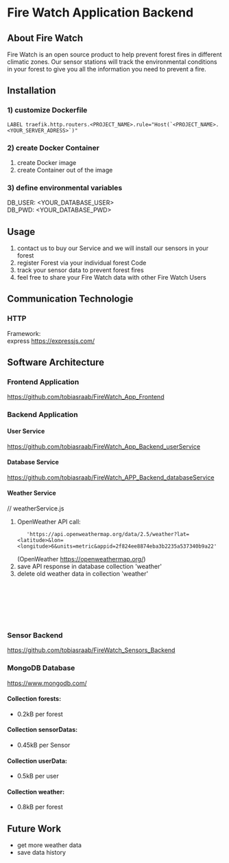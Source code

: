 # Fire Watch Application Backend

## About Fire Watch

Fire Watch is an open source product to help prevent forest fires in different climatic zones.
Our sensor stations will track the environmental conditions in your forest to give you all the information you need to prevent a fire.


## Installation

### 1) customize Dockerfile
```
LABEL traefik.http.routers.<PROJECT_NAME>.rule="Host(`<PROJECT_NAME>.<YOUR_SERVER_ADRESS>`)"
```
### 2) create Docker Container
1. create Docker image
2. create Container out of the image
     
### 3) define environmental variables
DB_USER: <YOUR_DATABASE_USER><br>
DB_PWD:  <YOUR_DATABASE_PWD>




## Usage

1) contact us to buy our Service and we will install our sensors in your forest
2) register Forest via your individual forest Code
3) track your sensor data to prevent forest fires
4) feel free to share your Fire Watch data with other Fire Watch Users

## Communication Technologie
### HTTP
Framework:<br>
express https://expressjs.com/


## Software Architecture

### Frontend Application
https://github.com/tobiasraab/FireWatch_App_Frontend


### Backend Application

#### User Service

https://github.com/tobiasraab/FireWatch_App_Backend_userService

#### Database Service
https://github.com/tobiasraab/FireWatch_APP_Backend_databaseService




#### Weather Service
// weatherService.js
1) OpenWeather API call:
   ```
      'https://api.openweathermap.org/data/2.5/weather?lat=<latitude>&lon=<longitude>6&units=metric&appid=2f824ee8874eba3b2235a537340b9a22'
   ```
   (OpenWeather https://openweathermap.org/)
2) save API response in database collection 'weather'
3) delete old weather data in collection 'weather'
<br><br><br><br><br><br><br>








### Sensor Backend
https://github.com/tobiasraab/FireWatch_Sensors_Backend


### MongoDB Database
https://www.mongodb.com/
#### Collection forests:<br>
* 0.2kB per forest
#### Collection sensorDatas:<br>
* 0.45kB per Sensor
#### Collection userData:<br>
* 0.5kB per user
#### Collection weather:<br>
* 0.8kB per forest






## Future Work
* get more weather data
* save data history